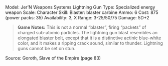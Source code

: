 Model: Jer’N Weapons Systems Lightning Gun
Type: Specialized energy weapon
Scale: Character
Skill: Blaster: blaster carbine
Ammo: 6
Cost: 875 (power packs: 35)
Availability: 3, X
Range: 3-25/50/75
Damage: 5D+2

> **Game Notes:** 
> This is not a normal “blaster”, firing “packets” of charged sub-atomic particles. The lightning gun blast resembles an elongated blaster bolt, except that it is a distinctive actinic blue-white color, and it makes a ripping crack sound, similar to thunder. Lightning guns cannot be set on stun.

Source: Goroth, Slave of the Empire (page 83)